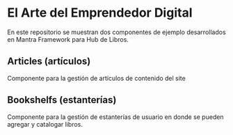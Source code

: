 # El Arte del Emprendedor Digital

En este repositorio se muestran dos componentes de ejemplo desarrollados en Mantra Framework para Hub de Libros.

## Articles (artículos)
Componente para la gestión de artículos de contenido del site

## Bookshelfs (estanterías)
Componente para la gestión de estanterías de usuario en donde se pueden agregar y catalogar libros.